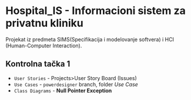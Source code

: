 # Hospital_IS - Informacioni sistem za privatnu kliniku

Projekat iz predmeta SIMS(Specifikacija i modelovanje softvera) i HCI (Human-Computer Interaction).

## Kontrolna tačka 1
* `User Stories` - Projects>User Story Board (Issues)
* `Use Cases` - `powerdesigner` branch, folder *Use Case*
* `Class Diagrams` - **Null Pointer Exception**
